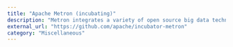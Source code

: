```yaml
---
title: "Apache Metron (incubating)"
description: "Metron integrates a variety of open source big data technologies in order to offer a centralized tool for security monitoring and analysis."
external_url: "https://github.com/apache/incubator-metron"
category: "Miscellaneous"
---
```

